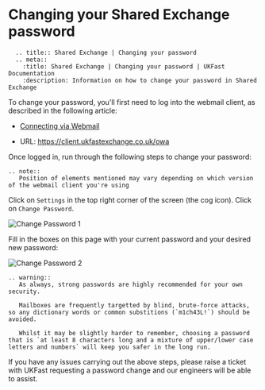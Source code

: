 # Changing your Shared Exchange password

```eval_rst
  .. title:: Shared Exchange | Changing your password
  .. meta::
    :title: Shared Exchange | Changing your password | UKFast Documentation
    :description: Information on how to change your password in Shared Exchange    
```

To change your password, you'll first need to log into the webmail client, as described in the following article:

- [Connecting via Webmail](/desktop/sharedexchange/webmailconnect)

- URL: <https://client.ukfastexchange.co.uk/owa>

Once logged in, run through the following steps to change your password:

```eval_rst
.. note::
   Position of elements mentioned may vary depending on which version of the webmail client you're using
```

Click on `Settings` in the top right corner of the screen (the cog icon).
Click on `Change Password`.

![Change Password 1](files/shex_pass1.png)

Fill in the boxes on this page with your current password and your desired new password:

![Change Password 2](files/shex_pass2.png)

```eval_rst
.. warning::
   As always, strong passwords are highly recommended for your own security.

   Mailboxes are frequently targetted by blind, brute-force attacks, so any dictionary words or common substitions (`m1ch43L!`) should be avoided.

   Whilst it may be slightly harder to remember, choosing a password that is `at least 8 characters long and a mixture of upper/lower case letters and numbers` will keep you safer in the long run.
```

If you have any issues carrying out the above steps, please raise a ticket with UKFast requesting a password change and our engineers will be able to assist.
